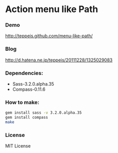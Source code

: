 Action menu like Path
=====================

### Demo
http://teppeis.github.com/menu-like-path/

### Blog
http://d.hatena.ne.jp/teppeis/20111228/1325029083

### Dependencies:
* Sass-3.2.0.alpha.35
* Compass-0.11.6

### How to make:
```bash
gem install sass -v 3.2.0.alpha.35
gem install compass
make
```

### License
MIT License
